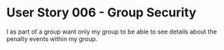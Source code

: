 # User Story 006 - Group Security

I as part of a group want only my group to be able to see details about the penalty events within my group.
